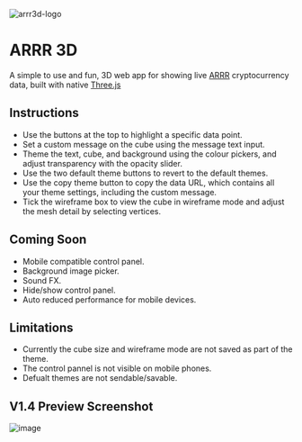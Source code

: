 ![arrr3d-logo](https://github.com/QuirkyRobots/arrr3d/assets/29914179/7218a5fe-69db-4ae8-9eee-255caa9c8864)

# ARRR 3D

A simple to use and fun, 3D web app for showing live [ARRR](https://www.coingecko.com/en/coins/pirate-chain) cryptocurrency data, built with native [Three.js](https://threejs.org)

## Instructions

* Use the buttons at the top to highlight a specific data point.
*  Set a custom message on the cube using the message text input.
* Theme the text, cube, and background using the colour pickers, and adjust transparency with the opacity slider.
* Use the two default theme buttons to revert to the default themes.
* Use the copy theme button to copy the data URL, which contains all your theme settings, including the custom message.
* Tick the wireframe box to view the cube in wireframe mode and adjust the mesh detail by selecting vertices.

## Coming Soon

* Mobile compatible control panel.
* Background image picker.
* Sound FX.
* Hide/show control panel.
* Auto reduced performance for mobile devices.

## Limitations

* Currently the cube size and wireframe mode are not saved as part of the theme.
* The control pannel is not visible on mobile phones.
* Defualt themes are not sendable/savable.

## V1.4 Preview Screenshot

![image](https://github.com/QuirkyRobots/arrr3d/assets/29914179/2695e9af-39b9-4deb-8574-017416bb6fa4)
